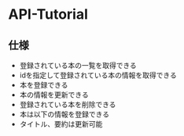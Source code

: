 # API-Tutorial

## 仕様
- 登録されている本の一覧を取得できる
- idを指定して登録されている本の情報を取得できる
- 本を登録できる
- 本の情報を更新できる
- 登録されている本を削除できる
- 本は以下の情報を登録できる
- タイトル、要約は更新可能
